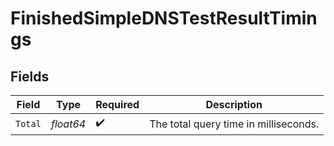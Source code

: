 # FinishedSimpleDNSTestResultTimings


## Fields

| Field                                 | Type                                  | Required                              | Description                           |
| ------------------------------------- | ------------------------------------- | ------------------------------------- | ------------------------------------- |
| `Total`                               | *float64*                             | :heavy_check_mark:                    | The total query time in milliseconds. |